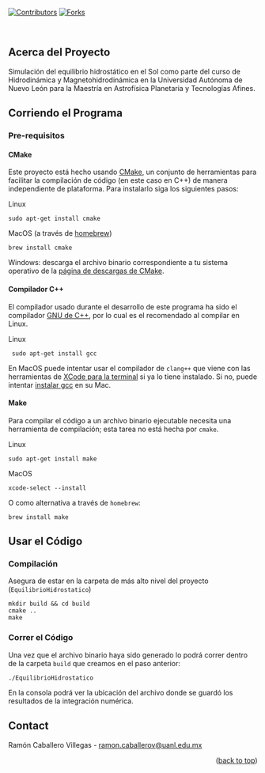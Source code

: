 <div id="top"></div>
<!--
*** Thanks for checking out the Best-README-Template. If you have a suggestion
*** that would make this better, please fork the repo and create a pull request
*** or simply open an issue with the tag "enhancement".
*** Don't forget to give the project a star!
*** Thanks again! Now go create something AMAZING! :D
-->


<!-- PROJECT SHIELDS -->
<!--
*** I'm using markdown "reference style" links for readability.
*** Reference links are enclosed in brackets [ ] instead of parentheses ( ).
*** See the bottom of this document for the declaration of the reference variables
*** for contributors-url, forks-url, etc. This is an optional, concise syntax you may use.
*** https://www.markdownguide.org/basic-syntax/#reference-style-links
-->
[![Contributors][contributors-shield]][contributors-url]
[![Forks][forks-shield]][forks-url]

<br />
<!-- <div align="center"> -->

<!-- ABOUT THE PROJECT -->
## Acerca del Proyecto

Simulación del equilibrio hidrostático en el Sol como parte del curso de Hidrodinámica y Magnetohidrodinámica en la Universidad Autónoma de Nuevo León para la Maestría en Astrofísica Planetaria y Tecnologías Afines.

<!-- GETTING STARTED -->
## Corriendo el Programa

### Pre-requisitos

#### CMake
Este proyecto está hecho usando [CMake](https://cmake.org), un conjunto de herramientas para facilitar la compilación de código (en este caso en C++) de manera independiente de plataforma. Para instalarlo siga los siguientes pasos:

Linux
```
sudo apt-get install cmake
```

MacOS (a través de [homebrew](https://brew.sh))
```
brew install cmake
```

Windows: descarga el archivo binario correspondiente a tu sistema operativo de la [página de descargas de CMake](https://cmake.org/download/).

#### Compilador C++
El compilador usado durante el desarrollo de este programa ha sido el compilador [GNU de C++](https://gcc.gnu.org), por lo cual es el recomendado al compilar en Linux.

Linux
```
 sudo apt-get install gcc
```

En MacOS puede intentar usar el compilador de `clang++` que viene con las herramientas de [XCode para la terminal](https://mac.install.guide/commandlinetools/index.html) si ya lo tiene instalado. Si no, puede intentar [instalar gcc](https://discussions.apple.com/thread/8336714) en su Mac.

#### Make
Para compilar el código a un archivo binario ejecutable necesita una herramienta de compilación; esta tarea no está hecha por `cmake`. 

Linux
```
sudo apt-get install make
```

MacOS
```
xcode-select --install
```

O como alternativa a través de `homebrew`:
```
brew install make
```

<!-- USAGE EXAMPLES -->
## Usar el Código
### Compilación

Asegura de estar en la carpeta de más alto nivel del proyecto (`EquilibrioHidrostatico`)
```
mkdir build && cd build 
cmake ..
make
```

### Correr el Código
Una vez que el archivo binario haya sido generado lo podrá correr dentro de la carpeta `build` que creamos en el paso anterior:
```
./EquilibrioHidrostatico
```

En la consola podrá ver la ubicación del archivo donde se guardó los resultados de la integración numérica.

<!-- CONTACT -->
## Contact

Ramón Caballero Villegas - ramon.caballerov@uanl.edu.mx

<p align="right">(<a href="#top">back to top</a>)</p>


<!-- MARKDOWN LINKS & IMAGES -->
<!-- https://www.markdownguide.org/basic-syntax/#reference-style-links -->
[contributors-shield]: https://img.shields.io/github/contributors/github_username/repo_name.svg?style=for-the-badge
[contributors-url]: https://github.com/KnightIV/EquilibrioHidrostatico/graphs/contributors
[forks-shield]: https://img.shields.io/github/forks/github_username/repo_name.svg?style=for-the-badge
[forks-url]: https://github.com/KnightIV/EquilibrioHidrostatico/network/members
[stars-shield]: https://img.shields.io/github/stars/github_username/repo_name.svg?style=for-the-badge
[stars-url]: https://github.com/KnightIV/EquilibrioHidrostatico/stargazers
[issues-shield]: https://img.shields.io/github/issues/github_username/repo_name.svg?style=for-the-badge
[issues-url]: https://github.com/KnightIV/EquilibrioHidrostatico/issues
[license-shield]: https://img.shields.io/github/license/github_username/repo_name.svg?style=for-the-badge
[license-url]: https://github.com/github_username/repo_name/blob/master/LICENSE.txt
[linkedin-shield]: https://img.shields.io/badge/-LinkedIn-black.svg?style=for-the-badge&logo=linkedin&colorB=555
[linkedin-url]: https://linkedin.com/in/linkedin_username
[product-screenshot]: images/screenshot.png
